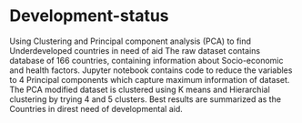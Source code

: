 # Development-status
Using Clustering and Principal component analysis (PCA) to find Underdeveloped countries in need of aid
The raw dataset contains database of 166 countries, containing information about Socio-economic and health factors.
Jupyter notebook contains code to reduce the variables to 4 Principal components which capture maximum information of dataset.
The PCA modified dataset is clustered using K means and Hierarchial clustering by trying 4 and 5 clusters.
Best results are summarized as the Countries in direst need of developmental aid.
